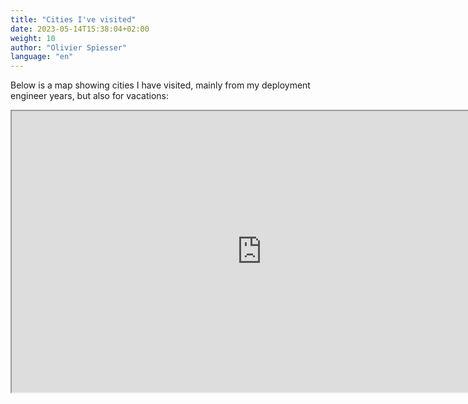 ```yaml
---
title: "Cities I've visited"
date: 2023-05-14T15:38:04+02:00
weight: 10
author: "Olivier Spiesser"
language: "en"
---
```

Below is a map showing cities I have visited, mainly from my deployment engineer years, but also for vacations:

<iframe width=800 height=450
src="https://beeneverywhere.net/usermap/1637?width=800&height=450"
title="Olivier Spiesser's visited cities map"></iframe>
